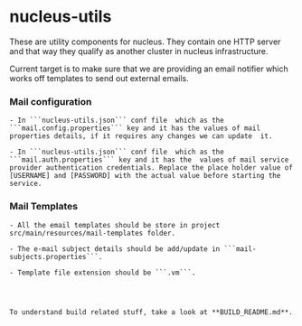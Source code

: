 nucleus-utils
==============

These are utility components for nucleus. They contain one HTTP server and that way they qualify as another cluster in nucleus infrastructure.

Current target is to make sure that we are providing an email notifier which works off templates to send out external emails.



### Mail configuration

    - In ```nucleus-utils.json``` conf file  which as the ```mail.config.properties``` key and it has the values of mail properties details, if it requires any changes we can update  it.

    - In ```nucleus-utils.json``` conf file  which as the ```mail.auth.properties``` key and it has the  values of mail service provider authentication credentials. Replace the place holder value of [USERNAME] and [PASSWORD] with the actual value before starting the service.

### Mail Templates

    - All the email templates should be store in project src/main/resources/mail-templates folder.

    - The e-mail subject details should be add/update in ```mail-subjects.properties```.

    - Template file extension should be ```.vm```.




    To understand build related stuff, take a look at **BUILD_README.md**.
